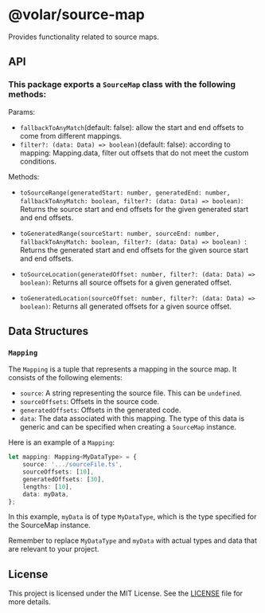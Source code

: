# @volar/source-map

Provides functionality related to source maps.

## API

### This package exports a `SourceMap` class with the following methods:

Params:

- `fallbackToAnyMatch`(default: false): allow the start and end offsets to come from different mappings.
- `filter?: (data: Data) => boolean)`(default: false):  according to mapping: Mapping<MyDataType>.data, filter out offsets that do not meet the custom conditions.

Methods:

- `toSourceRange(generatedStart: number, generatedEnd: number, fallbackToAnyMatch: boolean, filter?: (data: Data) => boolean)`: Returns the source start and end offsets for the given generated start and end offsets.

- `toGeneratedRange(sourceStart: number, sourceEnd: number, fallbackToAnyMatch: boolean, filter?: (data: Data) => boolean) `: Returns the generated start and end offsets for the given source start and end offsets.

- `toSourceLocation(generatedOffset: number, filter?: (data: Data) => boolean)`: Returns all source offsets for a given generated offset.

- `toGeneratedLocation(sourceOffset: number, filter?: (data: Data) => boolean)`: Returns all generated offsets for a given source offset.

## Data Structures

### `Mapping`

The `Mapping` is a tuple that represents a mapping in the source map. It consists of the following elements:

- `source`: A string representing the source file. This can be `undefined`.
- `sourceOffsets`: Offsets in the source code.
- `generatedOffsets`: Offsets in the generated code.
- `data`: The data associated with this mapping. The type of this data is generic and can be specified when creating a `SourceMap` instance.

Here is an example of a `Mapping`:

```ts
let mapping: Mapping<MyDataType> = {
    source: '.../sourceFile.ts',
    sourceOffsets: [10],
    generatedOffsets: [30],
	lengths: [10],
    data: myData,
};
```

In this example, `myData` is of type `MyDataType`, which is the type specified for the SourceMap instance.

Remember to replace `MyDataType` and `myData` with actual types and data that are relevant to your project.

## License

This project is licensed under the MIT License. See the [LICENSE](LICENSE) file for more details.
